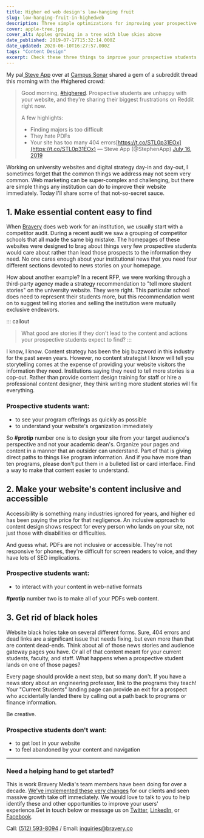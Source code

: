 ```yaml
---
title: Higher ed web design's low-hanging fruit
slug: low-hanging-fruit-in-highedweb
description: Three simple optimizations for improving your prospective students' website experience.
cover: apple-tree.jpg
cover_alt: Apples growing in a tree with blue skies above
date_published: 2019-07-17T15:32:14.000Z
date_updated: 2020-06-10T16:27:57.000Z
tags: "Content Design"
excerpt: Check these three things to improve your prospective students' web experience.
---
```


My pal[ Steve App](https://twitter.com/stephenapp) over at [Campus Sonar](https://campussonar.com) shared a gem of a subreddit thread this morning with the #highered crowd:

> Good morning, [#highered](https://twitter.com/hashtag/highered?src=hash&amp;ref_src=twsrc%5Etfw). Prospective students are unhappy with your website, and they&#39;re sharing their biggest frustrations on Reddit right now.
>
> A few highlights:
> - Finding majors is too difficult
> - They hate PDFs
> - Your site has too many 404 errors[https://t.co/STL0p31EOx](https://t.co/STL0p31EOx)
> &mdash; Steve App (@StephenApp) [July 16, 2019](https://twitter.com/StephenApp/status/1151149970483023873?ref_src=twsrc%5Etfw)


Working on university websites and digital strategy day-in and day-out, I sometimes forget that the common things we address may not seem very common. Web marketing can be super-complex and challenging, but there are simple things any institution can do to improve their website immediately. Today I'll share some of that not-so-secret sauce.

## 1. Make essential content easy to find

When [Bravery](https://bravery.co) does web work for an institution, we usually start with a competitor audit. During a recent audit we saw a grouping of competitor schools that all made the same big mistake. The homepages of these websites were designed to brag about things very few prospective students would care about rather than lead those prospects to the information they need. No one cares enough about your institutional news that you need four different sections devoted to news stories on your homepage.

How about another example? In a recent RFP, we were working through a third-party agency made a strategy recommendation to "tell more student stories" on the university website. They were right. This particular school does need to represent their students more, but this recommendation went on to suggest telling stories and selling the institution were mutually exclusive endeavors.

::: callout
> What good are stories if they don't lead to the content and actions your prospective students expect to find?
:::

I know, I know. Content strategy has been the big buzzword in this industry for the past seven years. However, no content strategist I know will tell you storytelling comes at the expense of providing your website visitors the information they need. Institutions saying they need to tell more stories is a cop-out. Rather than provide content design training for staff or hire a professional content designer, they think writing more student stories will fix everything.

### Prospective students want:

- to see your program offerings as quickly as possible
- to understand your website's organization immediately

So **#protip** number one is to design your site from your target audience's perspective and not your academic dean's. Organize your pages and content in a manner that an outsider can understand. Part of that is giving direct paths to things like program information. And if you have more than ten programs, please don't put them in a bulleted list or card interface. Find a way to make that content easier to understand.

## 2. Make your website's content inclusive and accessible

Accessibility is something many industries ignored for years, and higher ed has been paying the price for that negligence. An inclusive approach to content design shows respect for every person who lands on your site, not just those with disabilities or difficulties.

And guess what. PDFs are not inclusive or accessible. They're not responsive for phones, they're difficult for screen readers to voice, and they have lots of SEO implications.

### Prospective students want:

- to interact with your content in web-native formats

**#protip** number two is to make all of your PDFs web content.

## 3. Get rid of black holes

Website black holes take on several different forms. Sure, 404 errors and dead links are a significant issue that needs fixing, but even more than that are content dead-ends. Think about all of those news stories and audience gateway pages you have. Or all of that content meant for your current students, faculty, and staff. What happens when a prospective student lands on one of those pages?

Every page should provide a next step, but so many don't. If you have a news story about an engineering professor, link to the programs they teach! Your "Current Students" landing page can provide an exit for a prospect who accidentally landed there by calling out a path back to programs or finance information.

Be creative.

### Prospective students don't want:

- to get lost in your website
- to feel abandoned by your content and navigation

---

### Need a helping hand to get started?

This is work Bravery Media's team members have been doing for over a decade. [We've implemented these very changes](/higher-ed-website-redesign-small-team/) for our clients and seen massive growth take off immediately. We would love to talk to you to help identify these and other opportunities to improve your users' experience.Get in touch below or message us on [Twitter](https://twitter.com/braverymedia), [LinkedIn](https://www.linkedin.com/company/bravery-media), or [Facebook](https://www.facebook.com/braverymedia/).

Call: [(512) 593-8094](tel:+15125938094‬)‬ / Email: [inquiries@bravery.co](mailto:inquiries@bravery.co)
